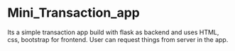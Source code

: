 # Mini_Transaction_app
Its a simple transaction app build with flask as backend and uses HTML, css, bootstrap for frontend. User can request things from server in the app.
